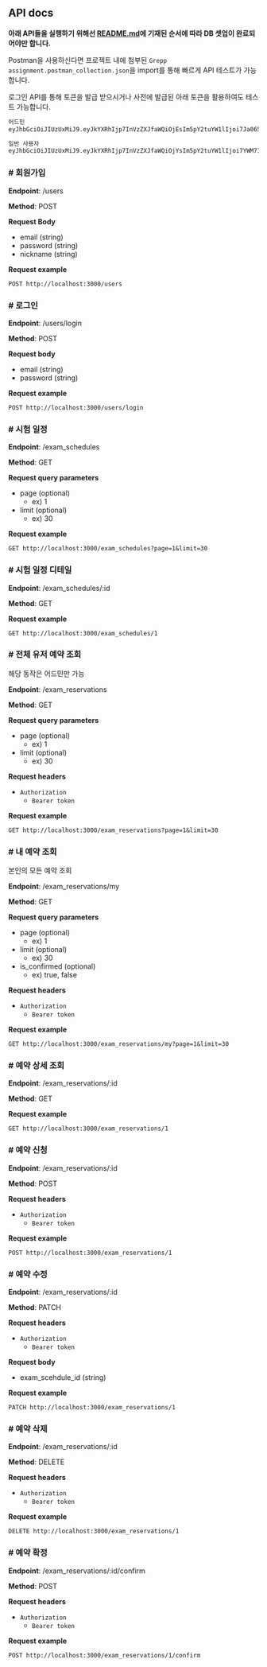 ## API docs

**아래 API들을 실행하기 위해선 [README.md](README.md)에 기재된 순서에 따라 DB 셋업이 완료되어야만 합니다.**

Postman을 사용하신다면 프로젝트 내에 첨부된 `Grepp assignment.postman_collection.json`을 import를 통해 빠르게 API 테스트가 가능합니다.

로그인 API를 통해 토큰을 발급 받으시거나 사전에 발급된 아래 토큰을 활용하여도 테스트 가능합니다.
```bash
어드민
eyJhbGciOiJIUzUxMiJ9.eyJkYXRhIjp7InVzZXJfaWQiOjEsIm5pY2tuYW1lIjoi7Ja065Oc66-8In0sImV4cCI6MTc0Mjc5MzQ1NSwiaWF0IjoxNzM1MDE3NDU1LCJpc3MiOiJncmVwcCJ9.OSWar_qBhzf90KiqWelrToZcrTZu-3JA8SJo5wXkkilATPVdl9aGm9speL6bBwU--Su7kH4y865P-TiBV1oReA

일반 사용자
eyJhbGciOiJIUzUxMiJ9.eyJkYXRhIjp7InVzZXJfaWQiOjYsIm5pY2tuYW1lIjoi7YWM7Iqk7YSwNCJ9LCJleHAiOjE3NDI3OTM2NjcsImlhdCI6MTczNTAxNzY2NywiaXNzIjoiZ3JlcHAifQ.RPP1ZN3S7QGRBJ_MBMqcnX3XFavgySxjTO1Z6KiBRNsfFWidi4y7eGVB-FkRK-hgJS7nGZS7YJCgQOa40Nu12Q
```

### # 회원가입
**Endpoint**: /users

**Method**: POST

**Request Body**
- email (string)
- password (string)
- nickname (string)

**Request example**
```http request
POST http://localhost:3000/users
```

### # 로그인
**Endpoint**: /users/login

**Method**: POST

**Request body**
- email (string)
- password (string)

**Request example**
```http request
POST http://localhost:3000/users/login
```


### # 시험 일정
**Endpoint**: /exam_schedules

**Method**: GET

**Request query parameters**
- page (optional)
    - ex) 1
- limit (optional)
    - ex) 30

**Request example**
```http request
GET http://localhost:3000/exam_schedules?page=1&limit=30
```

### # 시험 일정 디테일
**Endpoint**: /exam_schedules/:id

**Method**: GET

**Request example**
```http request
GET http://localhost:3000/exam_schedules/1
```

### # 전체 유저 예약 조회
해당 동작은 어드민만 가능

**Endpoint**: /exam_reservations

**Method**: GET

**Request query parameters**
- page (optional)
    - ex) 1
- limit (optional)
    - ex) 30

**Request headers**
- `Authorization`
    - `Bearer token`



**Request example**
```http request
GET http://localhost:3000/exam_reservations?page=1&limit=30
```

### # 내 예약 조회
본인의 모든 예약 조회

**Endpoint**: /exam_reservations/my

**Method**: GET

**Request query parameters**
- page (optional)
    - ex) 1
- limit (optional)
    - ex) 30
- is_confirmed (optional)
    - ex) true, false

**Request headers**
- `Authorization`
    - `Bearer token`

**Request example**
```http request
GET http://localhost:3000/exam_reservations/my?page=1&limit=30
```

### # 예약 상세 조회

**Endpoint**: /exam_reservations/:id

**Method**: GET

**Request example**
```http request
GET http://localhost:3000/exam_reservations/1
```

### # 예약 신청

**Endpoint**: /exam_reservations/:id

**Method**: POST

**Request headers**
- `Authorization`
    - `Bearer token`

**Request example**
```http request
POST http://localhost:3000/exam_reservations/1
```


### # 예약 수정

**Endpoint**: /exam_reservations/:id

**Method**: PATCH

**Request headers**
- `Authorization`
    - `Bearer token`
    
**Request body**
- exam_scehdule_id (string)

**Request example**
```http request
PATCH http://localhost:3000/exam_reservations/1
```

### # 예약 삭제

**Endpoint**: /exam_reservations/:id

**Method**: DELETE

**Request headers**
- `Authorization`
    - `Bearer token`

**Request example**
```http request
DELETE http://localhost:3000/exam_reservations/1
```

### # 예약 확정

**Endpoint**: /exam_reservations/:id/confirm

**Method**: POST

**Request headers**
- `Authorization`
    - `Bearer token`

**Request example**
```http request
POST http://localhost:3000/exam_reservations/1/confirm
```
